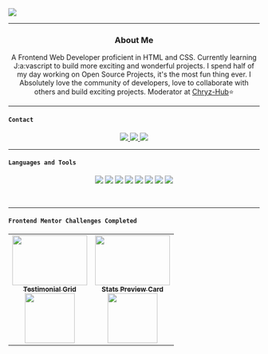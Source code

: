 <img src="https://user-images.githubusercontent.com/62628408/120402844-f7551580-c33a-11eb-99c9-8d436c866eb1.png" align="center">
<hr>

<h3 align="center">About Me</h3>
<p align="center">
  A Frontend Web Developer proficient in HTML and CSS. Currently learning J:a:vascript to build more exciting and wonderful projects.
  I spend half of my day working on Open Source Projects, it's the most fun thing ever. I Absolutely love the community of developers, love to collaborate with others and build exciting projects. Moderator at <a href="https://github.com/chryz-hub">Chryz-Hub</a>⭐
</p>
<hr>

#### `Contact`
<p align="center">
  <a href="http://twitter.com/evavic44">
    <img src="https://img.shields.io/twitter/follow/evavic44?label=Twitter&logo=twitter&style=for-the-badge" />
  </a>
  <a href="https://www.linkedin.com/in/evavic44">
    <img src="https://img.shields.io/badge/LinkedIn-0077B5?style=for-the-badge&logo=linkedin&logoColor=white">
  </a>
  <a href="mailto: evavic44@gmail.com"> 
    <img src="https://img.shields.io/badge/Gmail-D14836?style=for-the-badge&logo=gmail&logoColor=white">
  </a>
</p>
<hr>

#### `Languages and Tools`
<p align="center"> 
<img src="https://img.shields.io/badge/HTML5-E34F26?style=for-the-badge&logo=html5&logoColor=white">
<img src="https://img.shields.io/badge/CSS3-1572B6?style=for-the-badge&logo=css3&logoColor=white">
<img src="https://img.shields.io/badge/JavaScript-F7DF1E?style=for-the-badge&logo=javascript&logoColor=black">
<img src="https://img.shields.io/badge/Markdown-000000?style=for-the-badge&logo=markdown&logoColor=white">
<img src="https://img.shields.io/badge/Netlify-00C7B7?style=for-the-badge&logo=netlify&logoColor=white">
<img src="https://img.shields.io/badge/Git-F05032?style=for-the-badge&logo=git&logoColor=white">
<img src="https://img.shields.io/badge/Vs_Code-0078D4?style=for-the-badge&logo=visual%20studio%20code&logoColor=white">
<img src="https://img.shields.io/badge/Figma-F24E1E?style=for-the-badge&logo=figma&logoColor=white">
</p>

<br><hr>
<!-- Roadmap Progress Section -->
#### `Frontend Mentor Challenges Completed`
<table>
<tr>
<td align="center"><a href="https://github.com/Evavic44/testimonial-grid-section"><img src="https://user-images.githubusercontent.com/62628408/124602733-1165a480-de61-11eb-850b-2ce8d647792e.png" width="150px" height="100"><br><sub><b>Testimonial Grid</b></sub></a> <br/> <img src="https://img.shields.io/twitter/url?color=hsl%2878%2C65%25%2C55%25%29&label=Junior&logo=frontendmentor&logoColor=white&style=for-the-badge&url=https%3A%2F%2Ftwitter.com%2Fevavic44" width="100px"><br></td>
  
<td align="center"><a href="https://github.com/Evavic44/Stats-Preview-Card-Frontendmentor"><img src="https://user-images.githubusercontent.com/62628408/124610691-a1f3b300-de68-11eb-9620-58f6f39329b0.png" width="150px" height="100"><br><sub><b>Stats Preview Card</b></sub></a> <br/> <img src="https://img.shields.io/twitter/url?color=14C2C8&label=Newbie&logo=frontendmentor&style=for-the-badge&url=https%3A%2F%2Ftwitter.com%2FEvavic44" width="100px"><br></td>
</tr>
</table>
